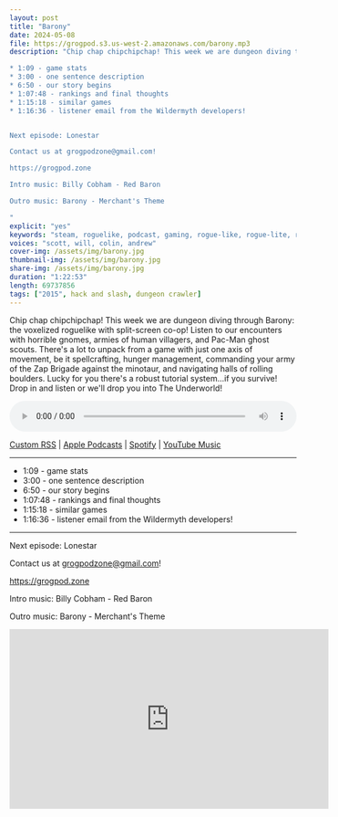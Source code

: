 ```yaml
---
layout: post
title: "Barony"
date: 2024-05-08
file: https://grogpod.s3.us-west-2.amazonaws.com/barony.mp3
description: "Chip chap chipchipchap! This week we are dungeon diving through Barony: the voxelized roguelike with split-screen co-op! Listen to our encounters with horrible gnomes, armies of human villagers, and Pac-Man ghost scouts. There's a lot to unpack from a game with just one axis of movement, be it spellcrafting, hunger management, commanding your army of the Zap Brigade against the minotaur, and navigating halls of rolling boulders. Lucky for you there's a robust tutorial system...if you survive! Drop in and listen or we'll drop you into The Underworld!

* 1:09 - game stats
* 3:00 - one sentence description
* 6:50 - our story begins
* 1:07:48 - rankings and final thoughts
* 1:15:18 - similar games
* 1:16:36 - listener email from the Wildermyth developers!


Next episode: Lonestar

Contact us at grogpodzone@gmail.com!

https://grogpod.zone

Intro music: Billy Cobham - Red Baron

Outro music: Barony - Merchant's Theme

"
explicit: "yes" 
keywords: "steam, roguelike, podcast, gaming, rogue-like, rogue-lite, roguelite"
voices: "scott, will, colin, andrew"
cover-img: /assets/img/barony.jpg
thumbnail-img: /assets/img/barony.jpg
share-img: /assets/img/barony.jpg
duration: "1:22:53"
length: 69737856
tags: ["2015", hack and slash, dungeon crawler]
---
```


Chip chap chipchipchap! This week we are dungeon diving through Barony: the voxelized roguelike with split-screen co-op! Listen to our encounters with horrible gnomes, armies of human villagers, and Pac-Man ghost scouts. There's a lot to unpack from a game with just one axis of movement, be it spellcrafting, hunger management, commanding your army of the Zap Brigade against the minotaur, and navigating halls of rolling boulders. Lucky for you there's a robust tutorial system...if you survive! Drop in and listen or we'll drop you into The Underworld!

<div class="container">
  <audio controls style="width: 100%;">
    <source src="https://grogpod.s3.us-west-2.amazonaws.com/barony.mp3" type="audio/mpeg">
  </audio>
</div>

[Custom RSS](https://grogpod.zone/feed.xml) | [Apple Podcasts](https://podcasts.apple.com/us/podcast/grogpod/id1650474911) | [Spotify](https://open.spotify.com/show/655SEhPUWIC77oO3hILe0b) | [YouTube Music](https://music.youtube.com/playlist?list=PL-ShOmyMvd4jYFChE6tgj0JYG8RKK4xe0) 

---
* 1:09 - game stats
* 3:00 - one sentence description
* 6:50 - our story begins
* 1:07:48 - rankings and final thoughts
* 1:15:18 - similar games
* 1:16:36 - listener email from the Wildermyth developers!

---



Next episode: Lonestar

Contact us at grogpodzone@gmail.com!

https://grogpod.zone

Intro music: Billy Cobham - Red Baron

Outro music: Barony - Merchant's Theme

<div class="embed-responsive embed-responsive-16by9">
<iframe width="560" height="315" src="https://www.youtube.com/embed/RX2cEX-6AC8" title="YouTube video player" frameborder="0" allow="accelerometer; autoplay; clipboard-write; encrypted-media; gyroscope; picture-in-picture" allowfullscreen></iframe>
</div>

